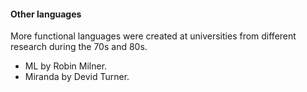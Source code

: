 #### Other languages 

More functional languages were created at universities from different research during the 70s and 80s. 

  - ML by Robin Milner.
  - Miranda by Devid Turner. 
